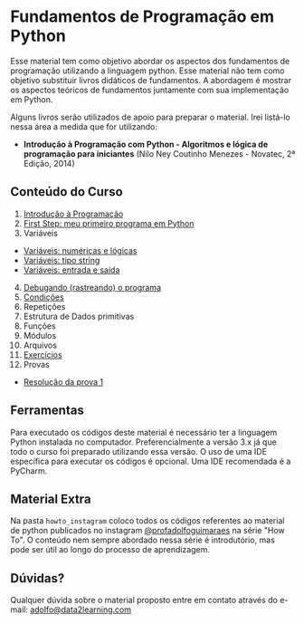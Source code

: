 # Fundamentos de Programação em Python

Esse material tem como objetivo abordar os aspectos dos fundamentos de programação utilizando a linguagem python. Esse material não tem como objetivo substituir livros didáticos de fundamentos. A abordagem é mostrar os aspectos teóricos de fundamentos juntamente com sua implementação em Python.

Alguns livros serão utilizados de apoio para preparar o material. Irei listá-lo nessa área a medida que for utilizando: 

* **Introdução à Programação com Python - Algoritmos e lógica de programação para iniciantes** (Nilo Ney Coutinho Menezes - Novatec, 2ª Edição, 2014)

## Conteúdo do Curso

1. [Introdução à Programação](https://nbviewer.jupyter.org/github/adolfoguimaraes/learningpython/blob/master/programming_introduction/01_Introducao.ipynb)
2. [First Step: meu primeiro programa em Python](https://nbviewer.jupyter.org/github/adolfoguimaraes/learningpython/blob/master/programming_introduction/02_FirstStep.ipynb)
3. Variáveis
 - [Variáveis: numéricas e lógicas](https://nbviewer.jupyter.org/github/adolfoguimaraes/learningpython/blob/master/programming_introduction/03_Variaveis_numerica_logica.ipynb)
 - [Variáveis: tipo string](https://nbviewer.jupyter.org/github/adolfoguimaraes/learningpython/blob/master/programming_introduction/03_Variaveis_string.ipynb)
 - [Variáveis: entrada e saída](https://nbviewer.jupyter.org/github/adolfoguimaraes/learningpython/blob/master/programming_introduction/03_Variaveis_entrada_saida.ipynb)
4. [Debugando (rastreando) o programa](https://nbviewer.jupyter.org/github/adolfoguimaraes/learningpython/blob/master/programming_introduction/04_debugando.ipynb)
5. [Condições](https://nbviewer.jupyter.org/github/adolfoguimaraes/learningpython/blob/master/programming_introduction/05_Condicoes.ipynb) 
6. Repetições 
7. Estrutura de Dados primitivas
8. Funções
9. Módulos
10. Arquivos
11. [Exercícios](https://nbviewer.jupyter.org/github/adolfoguimaraes/learningpython/blob/master/programming_introduction/100_exercicios.ipynb)
12. Provas
 - [Resolução da prova 1](https://nbviewer.jupyter.org/github/adolfoguimaraes/learningpython/blob/master/programming_introduction/200_Prova1.ipynb)

## Ferramentas

Para executado os códigos deste material é necessário ter a linguagem Python instalada no computador. Preferencialmente a versão 3.x já que todo o curso foi preparado utilizando essa versão. O uso de uma IDE específica para executar os códigos é opcional. Uma IDE recomendada é a PyCharm. 

## Material Extra

Na pasta `howto_instagram` coloco todos os códigos referentes ao material de python publicados no instagram [@profadolfoguimaraes](http://www.instagram.com/profadolfoguimaraes) na série "How To". O conteúdo nem sempre abordado nessa série é introdutório, mas pode ser útil ao longo do processo de aprendizagem.

## Dúvidas? 

Qualquer dúvida sobre o material proposto entre em contato através do e-mail: adolfo@data2learning.com 
